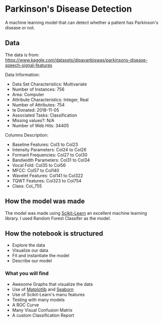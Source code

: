 # Parkinson's Disease Detection

A machine learning model that can detect whether a patient has Parkinson's disease or not.

## Data

The data is from: https://www.kaggle.com/datasets/dipayanbiswas/parkinsons-disease-speech-signal-features

Data Information:

* Data Set Characteristics: Multivariate
* Number of Instances: 756
* Area: Computer
* Attribute Characteristics: Integer, Real
* Number of Attributes: 754
* te Donated: 2018-11-05
* Associated Tasks: Classification
* Missing values?: N/A
* Number of Web Hits: 34405

Columns Description:

* Baseline Features: Col3 to Col23
* Intensity Parameters: Col24 to Col26
* Formant Frequencies: Col27 to Col30
* Bandwidth Parameters: Col31 to Col34
* Vocal Fold: Col35 to Col56
* MFCC: Col57 to Col140
* Wavelet Features: Col141 to Col322
* TQWT Features: Col323 to Col754
* Class: Col_755

## How the model was made

The model was made using [Scikit-Learn](https://scikit-learn.org/) an excellent machine learning library. I used Random Forest Classifer as the model.

## How the notebook is structured

* Explore the data
* Visualize our data
* Fit and instantiate the model
* Describe our model

### What you will find

* Awesome Graphs that visualize the data
* Use of [Matplotlib](https://matplotlib.org/) and [Seaborn](https://seaborn.pydata.org/)
* Use of Scikit-Learn's manu features
* Testing with many models
* A ROC Curve
* Many Visual Confusion Matrix
* A custom Classification Report
